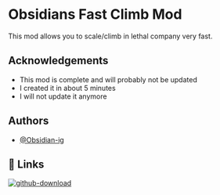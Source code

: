 
# Obsidians Fast Climb Mod

This mod allows you to scale/climb in lethal company very fast.




## Acknowledgements

 - This mod is complete and will probably not be updated
 - I created it in about 5 minutes
 - I will not update it anymore


## Authors

- [@Obsidian-ig](https://www.github.com/obsidian-ig)


## 🔗 Links
[![github-download](https://res.cloudinary.com/practicaldev/image/fetch/s--WDdeolgp--/c_imagga_scale,f_auto,fl_progressive,h_420,q_auto,w_1000/https://dev-to-uploads.s3.amazonaws.com/uploads/articles/tk4tr033eq3ggxit0xti.png)](https://github.com/Obsidian-ig/FastClimb)


